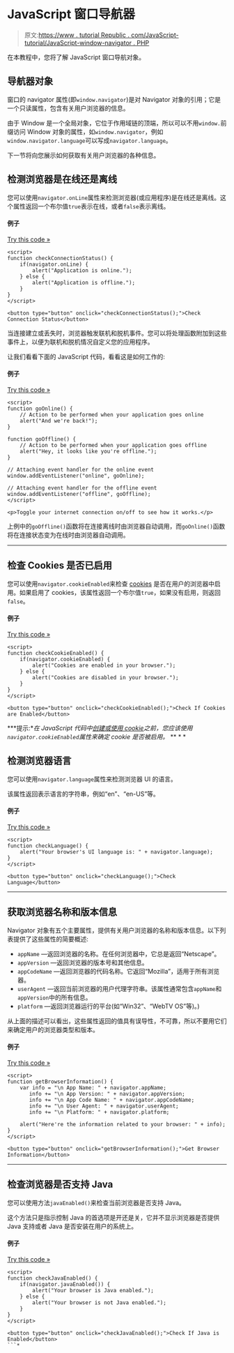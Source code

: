 # JavaScript 窗口导航器

> 原文:[https://www . tutorial Republic . com/JavaScript-tutorial/JavaScript-window-navigator . PHP](https://www.tutorialrepublic.com/javascript-tutorial/javascript-window-navigator.php)

在本教程中，您将了解 JavaScript 窗口导航对象。

## 导航器对象

窗口的 navigator 属性(即`window.navigator`)是对 Navigator 对象的引用；它是一个只读属性，包含有关用户浏览器的信息。

由于 Window 是一个全局对象，它位于作用域链的顶端，所以可以不用`window.`前缀访问 Window 对象的属性，如`window.navigator`，例如`window.navigator.language`可以写成`navigator.language`。

下一节将向您展示如何获取有关用户浏览器的各种信息。

## 检测浏览器是在线还是离线

您可以使用`navigator.onLine`属性来检测浏览器(或应用程序)是在线还是离线。这个属性返回一个布尔值`true`表示在线，或者`false`表示离线。

#### 例子

[Try this code »](../codelab.php?topic=javascript&file=detect-if-browser-is-online-or-offline "Try this code using online Editor")

```
<script>
function checkConnectionStatus() {
    if(navigator.onLine) {
        alert("Application is online.");
    } else {
        alert("Application is offline.");
    }
}
</script>

<button type="button" onclick="checkConnectionStatus();">Check Connection Status</button>
```

当连接建立或丢失时，浏览器触发联机和脱机事件。您可以将处理函数附加到这些事件上，以便为联机和脱机情况自定义您的应用程序。

让我们看看下面的 JavaScript 代码，看看这是如何工作的:

#### 例子

[Try this code »](../codelab.php?topic=javascript&file=detect-internet-connection-status "Try this code using online Editor")

```
<script>
function goOnline() {
    // Action to be performed when your application goes online
    alert("And we're back!");
}

function goOffline() {
    // Action to be performed when your application goes offline
    alert("Hey, it looks like you're offline.");
}

// Attaching event handler for the online event
window.addEventListener("online", goOnline);

// Attaching event handler for the offline event
window.addEventListener("offline", goOffline);
</script>

<p>Toggle your internet connection on/off to see how it works.</p>
```

上例中的`goOffline()`函数将在连接离线时由浏览器自动调用，而`goOnline()`函数将在连接状态变为在线时由浏览器自动调用。

* * *

## 检查 Cookies 是否已启用

您可以使用`navigator.cookieEnabled`来检查 [cookies](javascript-cookies.php) 是否在用户的浏览器中启用。如果启用了 cookies，该属性返回一个布尔值`true`，如果没有启用，则返回`false`。

#### 例子

[Try this code »](../codelab.php?topic=javascript&file=check-if-cookies-are-enabled "Try this code using online Editor")

```
<script>
function checkCookieEnabled() {
    if(navigator.cookieEnabled) {
        alert("Cookies are enabled in your browser.");
    } else {
        alert("Cookies are disabled in your browser.");
    }
}
</script>

<button type="button" onclick="checkCookieEnabled();">Check If Cookies are Enabled</button>
```

 ***提示:**在 JavaScript 代码中[创建或使用 cookie](javascript-cookies.php)之前，您应该使用`navigator.cookieEnabled`属性来确定 cookie 是否被启用。*  ** * *

## 检测浏览器语言

您可以使用`navigator.language`属性来检测浏览器 UI 的语言。

该属性返回表示语言的字符串，例如“en”、“en-US”等。

#### 例子

[Try this code »](../codelab.php?topic=javascript&file=detect-browser-ui-language "Try this code using online Editor")

```
<script>
function checkLanguage() {
    alert("Your browser's UI language is: " + navigator.language);
}
</script>

<button type="button" onclick="checkLanguage();">Check Language</button>
```

* * *

## 获取浏览器名称和版本信息

Navigator 对象有五个主要属性，提供有关用户浏览器的名称和版本信息。以下列表提供了这些属性的简要概述:

*   `appName` —返回浏览器的名称。在任何浏览器中，它总是返回“Netscape”。
*   `appVersion` —返回浏览器的版本号和其他信息。
*   `appCodeName` —返回浏览器的代码名称。它返回“Mozilla”，适用于所有浏览器。
*   `userAgent` —返回当前浏览器的用户代理字符串。该属性通常包含`appName`和`appVersion`中的所有信息。
*   `platform` —返回浏览器运行的平台(如“Win32”、“WebTV OS”等)。)

从上面的描述可以看出，这些属性返回的值具有误导性，不可靠，所以不要用它们来确定用户的浏览器类型和版本。

#### 例子

[Try this code »](../codelab.php?topic=javascript&file=detect-browser-name-and-version "Try this code using online Editor")

```
<script>
function getBrowserInformation() {
	var info = "\n App Name: " + navigator.appName;
	   info += "\n App Version: " + navigator.appVersion;
	   info += "\n App Code Name: " + navigator.appCodeName;
	   info += "\n User Agent: " + navigator.userAgent;
	   info += "\n Platform: " + navigator.platform;

    alert("Here're the information related to your browser: " + info);
}
</script>

<button type="button" onclick="getBrowserInformation();">Get Browser Information</button>
```

* * *

## 检查浏览器是否支持 Java

您可以使用方法`javaEnabled()`来检查当前浏览器是否支持 Java。

这个方法只是指示控制 Java 的首选项是开还是关，它并不显示浏览器是否提供 Java 支持或者 Java 是否安装在用户的系统上。

#### 例子

[Try this code »](../codelab.php?topic=javascript&file=check-if-browser-is-java-enabled "Try this code using online Editor")

```
<script>
function checkJavaEnabled() {
    if(navigator.javaEnabled()) {
        alert("Your browser is Java enabled.");
    } else {
        alert("Your browser is not Java enabled.");
    }
}
</script>

<button type="button" onclick="checkJavaEnabled();">Check If Java is Enabled</button>
```*